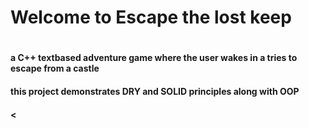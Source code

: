 <h1> Welcome to Escape the lost keep <h1>
  <h4> a C++ textbased adventure game where the user wakes in a tries to escape from a castle <h4>
    <h4> this project demonstrates DRY and SOLID principles along with OOP <h4>
      <

